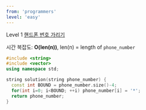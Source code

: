 ```yaml
---
from: 'programmers'
level: 'easy'
---
```


Level 1 [핸드폰 번호 가리기](https://programmers.co.kr/learn/courses/30/lessons/12948)

시간 복잡도: **O(len(n))**, len(n) = length of `phone_number`

```cpp
#include <string>
#include <vector>
using namespace std;

string solution(string phone_number) {
  const int BOUND = phone_number.size()-4;
  for(int i=0; i<BOUND; ++i) phone_number[i] = '*';
  return phone_number;
}
```